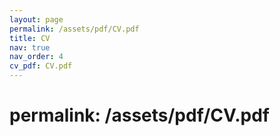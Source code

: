 ```yaml
---
layout: page
permalink: /assets/pdf/CV.pdf
title: CV
nav: true
nav_order: 4
cv_pdf: CV.pdf
---
```

# permalink: /assets/pdf/CV.pdf
